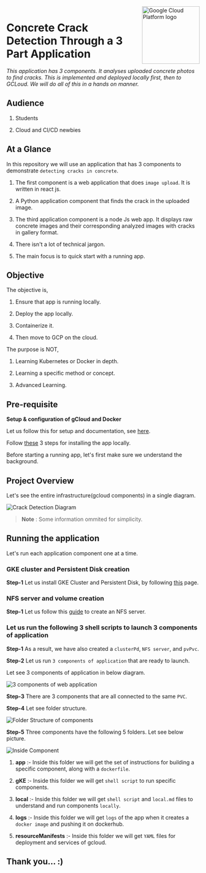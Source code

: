 <img src="https://avatars2.githubusercontent.com/u/2810941?v=3&s=10000" alt="Google Cloud Platform logo" title="Google Cloud Platform" align="right" height="150" width="150"/>

# Concrete Crack Detection Through a 3 Part Application

   *This application has 3 components. It analyses uploaded concrete photos to find cracks. This is implemented and deployed locally first, then to GCLoud. We will do all of this in a hands on manner.*

## Audience

   1. Students

   2. Cloud and CI/CD newbies

## At a Glance

In this repository we will use an application that has 3 components to demonstrate `detecting cracks in concrete`.

   1. The first component is a web application that does `image upload`. It is written in react js.

   2. A Python application component that finds the crack in the uploaded image.

   3. The third application component is a node Js web app. It displays raw concrete images and their corresponding analyzed images with cracks in gallery format.

   4. There isn't a lot of technical jargon.

   5. The main focus is to quick start with a running app.

## Objective

The objective is,

   1. Ensure that app is running locally.

   2. Deploy the app locally.

   3. Containerize it.

   4. Then move to GCP on the cloud.

The purpose is NOT,

   1. Learning Kubernetes or Docker in depth.

   2. Learning a specific method or concept.

   3. Advanced Learning.


## Pre-requisite

**Setup & configuration of gCloud and Docker**

   Let us follow this for setup and documentation, see [here](gCloudDockerSetup.md).

   Follow [these](runningLocally.md) 3 steps for installing the app locally.

   Before starting a running app, let's first make sure we understand the background.

## Project Overview

   Let's see the entire infrastructure(gcloud components) in a single diagram.

   ![Crack Detection Diagram](/docScreenshots/concreteCrackDetectionDiagram.png)

> **Note**
> : Some information ommited for simplicity.

## Running the application

   Let's run each application component one at a time.

### GKE cluster and Persistent Disk creation

   **Step-1** Let us install GKE Cluster and Persistent Disk, by following [this](clusterPd.md) page.

### NFS server and volume creation

   **Step-1** Let us follow this [guide](nfsServer.md) to create an NFS server.


### Let us run the following 3 shell scripts to launch 3 components of application

   **Step-1** As a result, we have also created a `clusterPd`, `NFS server`, and `pvPvc`.

   **Step-2** Let us run `3 components of application` that are ready to launch.

   Let see 3 components of application in below diagram.

   ![3 components of web application](/docScreenshots/3components.png)

   **Step-3** There are 3 components that are all connected to the same `PVC`.

   **Step-4** Let see folder structure.

   ![Folder Structure of components](/docScreenshots/folderStructure.png)


   **Step-5** Three components have the following 5 folders. Let see below picture.

   ![Inside Component](/docScreenshots/insideComponent.png)

   1) **app** :- Inside this folder we will get the set of instructions for building a specific component, along with a `dockerfile`.

   2) **gKE** :- Inside this folder we will get `shell script` to run specific components.

   3) **local** :- Inside this folder we will get `shell script` and `local.md` files to understand and run components `locally`.

   4) **logs** :- Inside this folder we will get `logs` of the app when it creates a `docker image` and pushing it on dockerhub.

   5) **resourceManifests** :- Inside this folder we will get `YAML` files for deployment and services of gcloud.


## Thank you... :)
